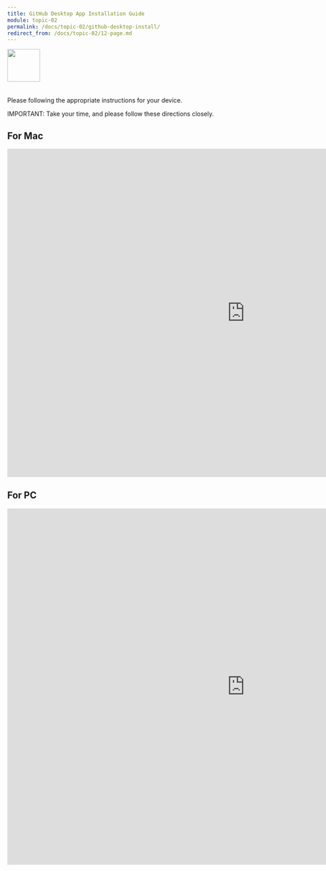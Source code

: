 ```yaml
---
title: GitHub Desktop App Installation Guide
module: topic-02
permalink: /docs/topic-02/github-desktop-install/
redirect_from: /docs/topic-02/12-page.md
---
```


<img src="./../../../img/arrow-divider.svg" style="width: 75px; border: none; margin: 0px 0 20px 0" />

Please following the appropriate instructions for your device.

<span class="label label-danger">IMPORTANT:</span> Take your time, and please follow these directions closely.

## For Mac

<iframe src="https://h5p.org/h5p/embed/176890" width="1090" height="754" frameborder="0" allowfullscreen="allowfullscreen"></iframe><script src="https://h5p.org/sites/all/modules/h5p/library/js/h5p-resizer.js" charset="UTF-8"></script>


## For PC

<iframe src="https://h5p.org/h5p/embed/176875" width="1090" height="818" frameborder="0" allowfullscreen="allowfullscreen"></iframe><script src="https://h5p.org/sites/all/modules/h5p/library/js/h5p-resizer.js" charset="UTF-8"></script>
